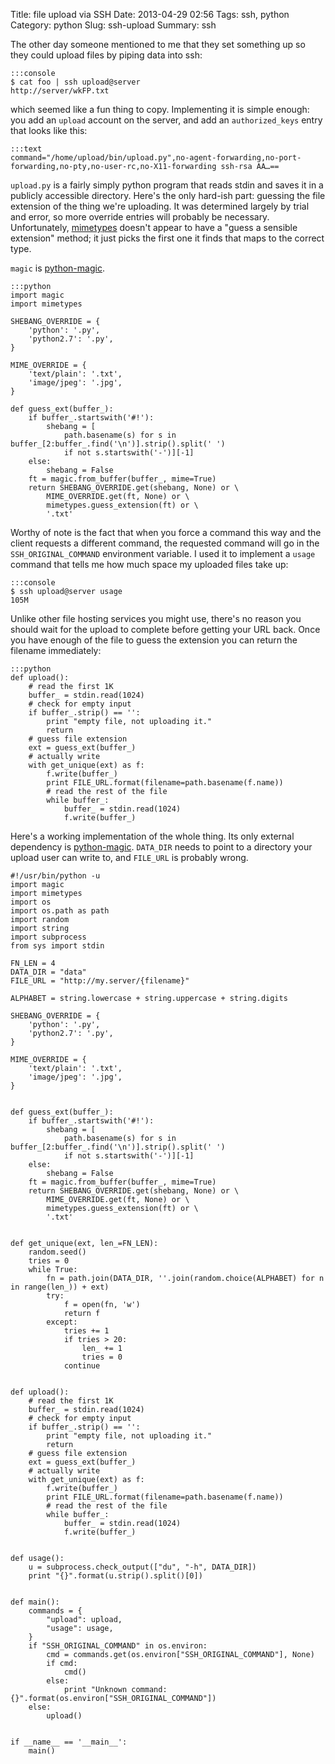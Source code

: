Title: file upload via SSH
Date: 2013-04-29 02:56
Tags: ssh, python
Category: python
Slug: ssh-upload
Summary: ssh

The other day someone mentioned to me that they set something up so they could
upload files by piping data into ssh:

    :::console
    $ cat foo | ssh upload@server
    http://server/wkFP.txt

which seemed like a fun thing to copy. Implementing it is simple enough: you add
an `upload` account on the server, and add an `authorized_keys` entry that looks
like this:

    :::text
    command="/home/upload/bin/upload.py",no-agent-forwarding,no-port-forwarding,no-pty,no-user-rc,no-X11-forwarding ssh-rsa AA…==

`upload.py` is a fairly simply python program that reads stdin and saves it in
a publicly accessible directory. Here's the only hard-ish part: guessing the
file extension of the thing we're uploading. It was determined largely by trial
and error, so more override entries will probably be necessary. Unfortunately,
[mimetypes](http://docs.python.org/2/library/mimetypes.html) doesn't appear to
have a "guess a sensible extension" method; it just picks the first one it
finds that maps to the correct type.

`magic` is [python-magic](https://pypi.python.org/pypi/python-magic/).

    :::python
    import magic
    import mimetypes

    SHEBANG_OVERRIDE = {
        'python': '.py',
        'python2.7': '.py',
    }

    MIME_OVERRIDE = {
        'text/plain': '.txt',
        'image/jpeg': '.jpg',
    }

    def guess_ext(buffer_):
        if buffer_.startswith('#!'):
            shebang = [
                path.basename(s) for s in buffer_[2:buffer_.find('\n')].strip().split(' ')
                if not s.startswith('-')][-1]
        else:
            shebang = False
        ft = magic.from_buffer(buffer_, mime=True)
        return SHEBANG_OVERRIDE.get(shebang, None) or \
            MIME_OVERRIDE.get(ft, None) or \
            mimetypes.guess_extension(ft) or \
            '.txt'

Worthy of note is the fact that when you force a command this way and the client
requests a different command, the requested command will go in the
`SSH_ORIGINAL_COMMAND` environment variable. I used it to implement a `usage`
command that tells me how much space my uploaded files take up:

    :::console
    $ ssh upload@server usage
    105M

Unlike other file hosting services you might use, there's no reason you should
wait for the upload to complete before getting your URL back. Once you have
enough of the file to guess the extension you can return the filename
immediately:

    :::python
    def upload():
        # read the first 1K
        buffer_ = stdin.read(1024)
        # check for empty input
        if buffer_.strip() == '':
            print "empty file, not uploading it."
            return
        # guess file extension
        ext = guess_ext(buffer_)
        # actually write
        with get_unique(ext) as f:
            f.write(buffer_)
            print FILE_URL.format(filename=path.basename(f.name))
            # read the rest of the file
            while buffer_:
                buffer_ = stdin.read(1024)
                f.write(buffer_)

Here's a working implementation of the whole thing. Its only external
dependency is [python-magic](https://pypi.python.org/pypi/python-magic/).
`DATA_DIR` needs to point to a directory your upload user can write to, and
`FILE_URL` is probably wrong.

    #!/usr/bin/python -u
    import magic
    import mimetypes
    import os
    import os.path as path
    import random
    import string
    import subprocess
    from sys import stdin

    FN_LEN = 4
    DATA_DIR = "data"
    FILE_URL = "http://my.server/{filename}"

    ALPHABET = string.lowercase + string.uppercase + string.digits

    SHEBANG_OVERRIDE = {
        'python': '.py',
        'python2.7': '.py',
    }

    MIME_OVERRIDE = {
        'text/plain': '.txt',
        'image/jpeg': '.jpg',
    }


    def guess_ext(buffer_):
        if buffer_.startswith('#!'):
            shebang = [
                path.basename(s) for s in buffer_[2:buffer_.find('\n')].strip().split(' ')
                if not s.startswith('-')][-1]
        else:
            shebang = False
        ft = magic.from_buffer(buffer_, mime=True)
        return SHEBANG_OVERRIDE.get(shebang, None) or \
            MIME_OVERRIDE.get(ft, None) or \
            mimetypes.guess_extension(ft) or \
            '.txt'


    def get_unique(ext, len_=FN_LEN):
        random.seed()
        tries = 0
        while True:
            fn = path.join(DATA_DIR, ''.join(random.choice(ALPHABET) for n in range(len_)) + ext)
            try:
                f = open(fn, 'w')
                return f
            except:
                tries += 1
                if tries > 20:
                    len_ += 1
                    tries = 0
                continue


    def upload():
        # read the first 1K
        buffer_ = stdin.read(1024)
        # check for empty input
        if buffer_.strip() == '':
            print "empty file, not uploading it."
            return
        # guess file extension
        ext = guess_ext(buffer_)
        # actually write
        with get_unique(ext) as f:
            f.write(buffer_)
            print FILE_URL.format(filename=path.basename(f.name))
            # read the rest of the file
            while buffer_:
                buffer_ = stdin.read(1024)
                f.write(buffer_)


    def usage():
        u = subprocess.check_output(["du", "-h", DATA_DIR])
        print "{}".format(u.strip().split()[0])


    def main():
        commands = {
            "upload": upload,
            "usage": usage,
        }
        if "SSH_ORIGINAL_COMMAND" in os.environ:
            cmd = commands.get(os.environ["SSH_ORIGINAL_COMMAND"], None)
            if cmd:
                cmd()
            else:
                print "Unknown command: {}".format(os.environ["SSH_ORIGINAL_COMMAND"])
        else:
            upload()


    if __name__ == '__main__':
        main()
